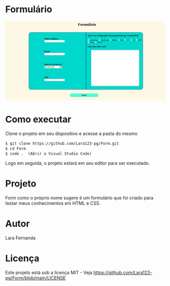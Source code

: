 # Formulário

![alt text](https://github.com/Lara123-pg/Form/blob/main/Image/image.png)

# Como executar

Clone o projeto em seu dispositivo e acesse a pasta do mesmo

```
$ git clone https://github.com/Lara123-pg/Form.git
$ cd Form
$ code .  (Abrir o Visual Studio Code)
```
Logo em seguida, o projeto estará em seu editor para ser executado.

# Projeto

Form como o próprio nome sugere é um formulário que foi criado para testar meus conhecimentos em HTML e CSS.

# Autor

Lara Fernanda

# Licença

Este projeto está sob a licença MIT - Veja https://github.com/Lara123-pg/Form/blob/main/LICENSE
